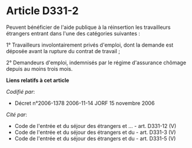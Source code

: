 # Article D331-2

Peuvent bénéficier de l'aide publique à la réinsertion les travailleurs étrangers entrant dans l'une des catégories
suivantes :

1° Travailleurs involontairement privés d'emploi, dont la demande est déposée avant la rupture du contrat de travail ;

2° Demandeurs d'emploi, indemnisés par le régime d'assurance chômage depuis au moins trois mois.

**Liens relatifs à cet article**

_Codifié par_:

  - Décret n°2006-1378 2006-11-14 JORF 15 novembre 2006

_Cité par_:

  - Code de l'entrée et du séjour des étrangers et ... - art. D331-12 (V)
  - Code de l'entrée et du séjour des étrangers et du  - art. D331-3 (V)
  - Code de l'entrée et du séjour des étrangers et du  - art. D331-5 (V)
